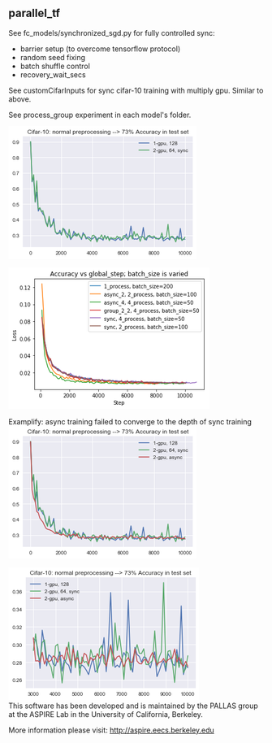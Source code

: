 ## parallel_tf

See fc_models/synchronized_sgd.py for fully controlled sync:
  - barrier setup (to overcome tensorflow protocol)
  - random seed fixing
  - batch shuffle control
  - recovery_wait_secs
  
See customCifarInputs for sync cifar-10 training with multiply gpu. Similar to above.

See process_group experiment in each model's folder.

![Alt text](./parallel_tf/sync_cifar10_naive_cnn.png?raw=true "Cifar-10 sync training")

![Alt text](./parallel_tf/async_sync_group_conv.png?raw=true "Title")

Examplify: async training failed to converge to the depth of sync training
![Alt text](./parallel_tf/sync_async_cifar10.png?raw=true "Title")

![Alt text](./parallel_tf/convergence_depth.png?raw=true "Convergence level in detail")  
This software has been developed and is maintained by the PALLAS group  
at the ASPIRE Lab in the University of California, Berkeley.

More information please visit: 
http://aspire.eecs.berkeley.edu